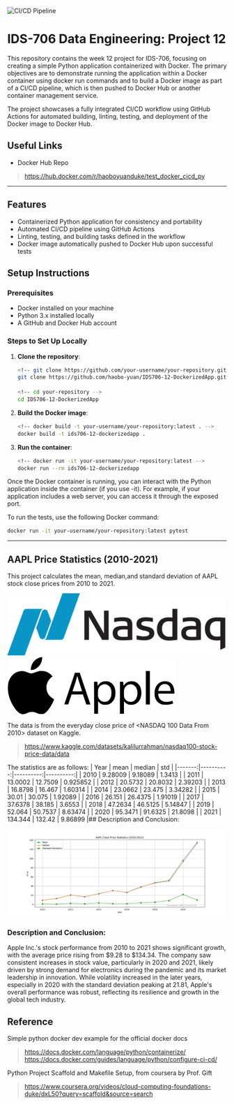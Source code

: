![CI/CD Pipeline](https://github.com/haobo-yuan/IDS706-12-DockerizedApp/actions/workflows/main.yml/badge.svg)

# IDS-706 Data Engineering: Project 12

This repository contains the week 12 project for IDS-706, focusing on creating a simple Python application containerized with Docker. The primary objectives are to demonstrate running the application within a Docker container using docker run commands and to build a Docker image as part of a CI/CD pipeline, which is then pushed to Docker Hub or another container management service.

The project showcases a fully integrated CI/CD workflow using GitHub Actions for automated building, linting, testing, and deployment of the Docker image to Docker Hub.

## Useful Links

- Docker Hub Repo
> https://hub.docker.com/r/haoboyuanduke/test_docker_cicd_py

---

## Features
- Containerized Python application for consistency and portability
- Automated CI/CD pipeline using GitHub Actions
- Linting, testing, and building tasks defined in the workflow
- Docker image automatically pushed to Docker Hub upon successful tests

## Setup Instructions

### Prerequisites
- Docker installed on your machine
- Python 3.x installed locally
- A GitHub and Docker Hub account

### Steps to Set Up Locally

1. **Clone the repository**:
    ```bash
    <!-- git clone https://github.com/your-username/your-repository.git -->
    git clone https://github.com/haobo-yuan/IDS706-12-DockerizedApp.git

    <!-- cd your-repository -->
    cd IDS706-12-DockerizedApp
    ```

2. **Build the Docker image**:
    ```bash
    <!-- docker build -t your-username/your-repository:latest . -->
    docker build -t ids706-12-dockerizedapp .
    ```

3. **Run the container**:
    ```bash
    <!-- docker run -it your-username/your-repository:latest -->
    docker run --rm ids706-12-dockerizedapp
    ```

Once the Docker container is running, you can interact with the Python application inside the container (if you use -it). For example, if your application includes a web server, you can access it through the exposed port.

To run the tests, use the following Docker command:
```bash
docker run -it your-username/your-repository:latest pytest
```

---

## AAPL Price Statistics (2010-2021)

This project calculates the mean, median,and standard deviation of AAPL stock close prices from 2010 to 2021.

![Logo Nasdaq](pictures/Logo_Nasdaq.png)![Logo AAPL](pictures/Logo_AAPL.png)

The data is from the everyday close price of <NASDAQ 100 Data From 2010> dataset on Kaggle.
>https://www.kaggle.com/datasets/kalilurrahman/nasdaq100-stock-price-data/data 

The statistics are as follows:
|   Year |      mean |    median |       std |
|-------:|----------:|----------:|----------:|
|   2010 |   9.28009 |   9.18089 |  1.3413   |
|   2011 |  13.0002  |  12.7509  |  0.925852 |
|   2012 |  20.5732  |  20.8032  |  2.39203  |
|   2013 |  16.8798  |  16.467   |  1.60314  |
|   2014 |  23.0662  |  23.475   |  3.34282  |
|   2015 |  30.01    |  30.075   |  1.92089  |
|   2016 |  26.151   |  26.4375  |  1.91019  |
|   2017 |  37.6378  |  38.185   |  3.6553   |
|   2018 |  47.2634  |  46.5125  |  5.14847  |
|   2019 |  52.064   |  50.7537  |  8.63474  |
|   2020 |  95.3471  |  91.6325  | 21.8098   |
|   2021 | 134.344   | 132.42    |  9.86899  |## Description and Conclusion:


![Plot](pictures/plot.png)

### Description and Conclusion:
Apple Inc.'s stock performance from 2010 to 2021 shows significant growth, with the average
price rising from $9.28 to $134.34. The company saw consistent increases in stock value, 
particularly in 2020 and 2021, likely driven by strong demand for electronics during the pandemic
and its market leadership in innovation. While volatility increased in the later years, especially
in 2020 with the standard deviation peaking at 21.81, Apple's overall performance was robust,
reflecting its resilience and growth in the global tech industry.


## Reference

Simple python docker dev example for the official docker docs
> https://docs.docker.com/language/python/containerize/
> https://docs.docker.com/guides/language/python/configure-ci-cd/

Python Project Scaffold and Makefile Setup, from coursera by Prof. Gift
> https://www.coursera.org/videos/cloud-computing-foundations-duke/dxL50?query=scaffold&source=search
